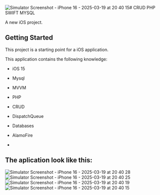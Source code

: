 ![Simulator Screenshot - iPhone 16 - 2025-03-19 at 20 40 15](https://github.com/user-attachments/assets/b63688ac-3e3d-4307-bb43-35615a07ccfe)# CRUD PHP SWIFT MYSQL

A new iOS project.

## Getting Started

This project is a starting point for a iOS application.

This application contains the following knowledge:

- iOS 15

- Mysql
  
- MVVM
  
- PHP

- CRUD

- DispatchQueue

- Databases

- AlamoFire
- 
## The aplication look like this:

![Simulator Screenshot - iPhone 16 - 2025-03-19 at 20 40 28](https://github.com/user-attachments/assets/57c88445-2fe9-4837-ba7e-41fe164e3ca4)
![Simulator Screenshot - iPhone 16 - 2025-03-19 at 20 40 25](https://github.com/user-attachments/assets/f3380c14-9527-449c-b35c-97aa8dc24b8a)
![Simulator Screenshot - iPhone 16 - 2025-03-19 at 20 40 19](https://github.com/user-attachments/assets/aa04f4b5-10d5-4084-af61-5bb8970a973f)
![Simulator Screenshot - iPhone 16 - 2025-03-19 at 20 40 15](https://github.com/user-attachments/assets/d7889361-bd55-4c30-8104-cacc2f971fca)
